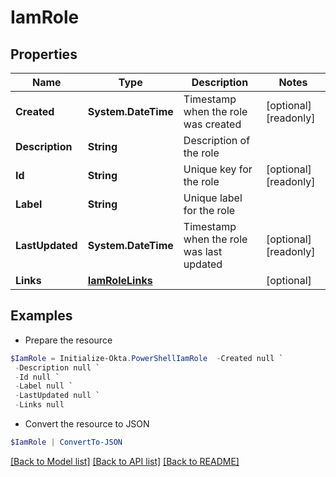 # IamRole
## Properties

Name | Type | Description | Notes
------------ | ------------- | ------------- | -------------
**Created** | **System.DateTime** | Timestamp when the role was created | [optional] [readonly] 
**Description** | **String** | Description of the role | 
**Id** | **String** | Unique key for the role | [optional] [readonly] 
**Label** | **String** | Unique label for the role | 
**LastUpdated** | **System.DateTime** | Timestamp when the role was last updated | [optional] [readonly] 
**Links** | [**IamRoleLinks**](IamRoleLinks.md) |  | [optional] 

## Examples

- Prepare the resource
```powershell
$IamRole = Initialize-Okta.PowerShellIamRole  -Created null `
 -Description null `
 -Id null `
 -Label null `
 -LastUpdated null `
 -Links null
```

- Convert the resource to JSON
```powershell
$IamRole | ConvertTo-JSON
```

[[Back to Model list]](../README.md#documentation-for-models) [[Back to API list]](../README.md#documentation-for-api-endpoints) [[Back to README]](../README.md)

